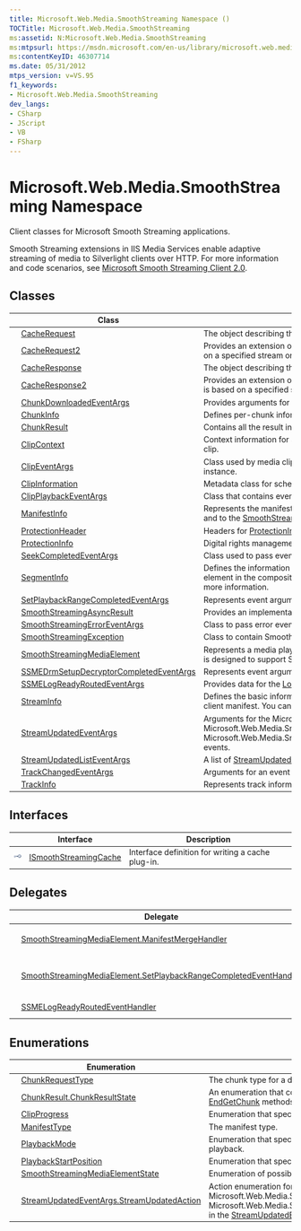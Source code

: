 ```yaml
---
title: Microsoft.Web.Media.SmoothStreaming Namespace ()
TOCTitle: Microsoft.Web.Media.SmoothStreaming
ms:assetid: N:Microsoft.Web.Media.SmoothStreaming
ms:mtpsurl: https://msdn.microsoft.com/en-us/library/microsoft.web.media.smoothstreaming(v=VS.95)
ms:contentKeyID: 46307714
ms.date: 05/31/2012
mtps_version: v=VS.95
f1_keywords:
- Microsoft.Web.Media.SmoothStreaming
dev_langs:
- CSharp
- JScript
- VB
- FSharp
---
```


# Microsoft.Web.Media.SmoothStreaming Namespace

Client classes for Microsoft Smooth Streaming applications.

Smooth Streaming extensions in IIS Media Services enable adaptive streaming of media to Silverlight clients over HTTP. For more information and code scenarios, see [Microsoft Smooth Streaming Client 2.0](microsoft-smooth-streaming-client-2-0.md).

## Classes

||Class|Description|
|--- |--- |--- |
|![Public class](images/Ee532677.pubclass(en-us,VS.90).gif "Public class")|[CacheRequest](cacherequest-class-microsoft-web-media-smoothstreaming_1.md)|The object describing the request being made.|
|![Public class](images/Ee532677.pubclass(en-us,VS.90).gif "Public class")|[CacheRequest2](cacherequest2-class-microsoft-web-media-smoothstreaming.md)|Provides an extension of the [CacheRequest](cacherequest-class-microsoft-web-media-smoothstreaming_1.md) class that enables creation of a CacheRequest object based on a specified stream or a specified [HttpWebRequest](https://msdn.microsoft.com/en-us/library/8y7x3zz2(v=vs.95)) object and list of selectable tracks.|
|![Public class](images/Ee532677.pubclass(en-us,VS.90).gif "Public class")|[CacheResponse](cacheresponse-class-microsoft-web-media-smoothstreaming_1.md)|The object describing the response from the cache.|
|![Public class](images/Ee532677.pubclass(en-us,VS.90).gif "Public class")|[CacheResponse2](cacheresponse2-class-microsoft-web-media-smoothstreaming.md)|Provides an extension of the [CacheResponse](cacheresponse-class-microsoft-web-media-smoothstreaming_1.md) class that enables creation of a CacheResponse object that is based on a specified stream or is fully finalized and ready for use.|
|![Public class](images/Ee532677.pubclass(en-us,VS.90).gif "Public class")|[ChunkDownloadedEventArgs](chunkdownloadedeventargs-class-microsoft-web-media-smoothstreaming.md)|Provides arguments for the [ChunkDownloadFailed](smoothstreamingmediaelement-chunkdownloadfailed-event-microsoft-web-media-smoothstreaming.md) event for non-text chunks in main content.|
|![Public class](images/Ee532677.pubclass(en-us,VS.90).gif "Public class")|[ChunkInfo](chunkinfo-class-microsoft-web-media-smoothstreaming_1.md)|Defines per-chunk information for text/binary chunks of Smooth Streaming data.|
|![Public class](images/Ee532677.pubclass(en-us,VS.90).gif "Public class")|[ChunkResult](chunkresult-class-microsoft-web-media-smoothstreaming_1.md)|Contains all the result information for the [BeginGetChunk](trackinfo-begingetchunk-method-microsoft-web-media-smoothstreaming_1.md) and [EndGetChunk](trackinfo-endgetchunk-method-microsoft-web-media-smoothstreaming_1.md) methods.|
|![Public class](images/Ee532677.pubclass(en-us,VS.90).gif "Public class")|[ClipContext](clipcontext-class-microsoft-web-media-smoothstreaming_1.md)|Context information for a Smooth Streaming media clip. This information is Read-only and specific to clip.|
|![Public class](images/Ee532677.pubclass(en-us,VS.90).gif "Public class")|[ClipEventArgs](clipeventargs-class-microsoft-web-media-smoothstreaming_1.md)|Class used by media clips to pass event argument information that contains an associated clip context instance.|
|![Public class](images/Ee532677.pubclass(en-us,VS.90).gif "Public class")|[ClipInformation](clipinformation-class-microsoft-web-media-smoothstreaming_1.md)|Metadata class for scheduling and viewing a segment of audio or video media data.|
|![Public class](images/Ee532677.pubclass(en-us,VS.90).gif "Public class")|[ClipPlaybackEventArgs](clipplaybackeventargs-class-microsoft-web-media-smoothstreaming_1.md)|Class that contains event data for a media clip event.|
|![Public class](images/Ee532677.pubclass(en-us,VS.90).gif "Public class")|[ManifestInfo](manifestinfo-class-microsoft-web-media-smoothstreaming_1.md)|Represents the manifest in application code. This class corresponds to the <SmoothStreamingMedia> element in the client manifest and to the [SmoothStreamingSource](smoothstreamingmediaelement-smoothstreamingsource-property-microsoft-web-media-smoothstreaming_1.md) property of the [SmoothStreamingMediaElement](smoothstreamingmediaelement-class-microsoft-web-media-smoothstreaming_1.md).|
|![Public class](images/Ee532677.pubclass(en-us,VS.90).gif "Public class")|[ProtectionHeader](protectionheader-class-microsoft-web-media-smoothstreaming_1.md)|Headers for [ProtectionInfo](protectioninfo-class-microsoft-web-media-smoothstreaming_1.md) digital rights management objects.|
|![Public class](images/Ee532677.pubclass(en-us,VS.90).gif "Public class")|[ProtectionInfo](protectioninfo-class-microsoft-web-media-smoothstreaming_1.md)|Digital rights management information.|
|![Public class](images/Ee532677.pubclass(en-us,VS.90).gif "Public class")|[SeekCompletedEventArgs](seekcompletedeventargs-class-microsoft-web-media-smoothstreaming_1.md)|Class used to pass event argument information when a seek event completes.|
|![Public class](images/Ee532677.pubclass(en-us,VS.90).gif "Public class")|[SegmentInfo](segmentinfo-class-microsoft-web-media-smoothstreaming_1.md)|Defines the information that must be exposed by any manifest parser. This class corresponds to the Clip element in the composite manifest. You can extend the class with private data if a custom parser needs more information.|
|![Public class](images/Ee532677.pubclass(en-us,VS.90).gif "Public class")|[SetPlaybackRangeCompletedEventArgs](setplaybackrangecompletedeventargs-class-microsoft-web-media-smoothstreaming.md)|Represents event arguments for the completion of a SetPlaybackRangeAysnc operation.|
|![Public class](images/Ee532677.pubclass(en-us,VS.90).gif "Public class")|[SmoothStreamingAsyncResult](smoothstreamingasyncresult-class-microsoft-web-media-smoothstreaming.md)|Provides an implementation of the [IAsyncResult](https://msdn.microsoft.com/en-us/library/ft8a6455(v=vs.95)) interface for the [EndGetChunk(IAsyncResult)](trackinfo-endgetchunk-method-microsoft-web-media-smoothstreaming_1.md) method.|
|![Public class](images/Ee532677.pubclass(en-us,VS.90).gif "Public class")|[SmoothStreamingErrorEventArgs](smoothstreamingerroreventargs-class-microsoft-web-media-smoothstreaming_1.md)|Class to pass error event information about a Smooth Streaming operation.|
|![Public class](images/Ee532677.pubclass(en-us,VS.90).gif "Public class")|[SmoothStreamingException](smoothstreamingexception-class-microsoft-web-media-smoothstreaming_1.md)|Class to contain Smooth Streaming exception information.|
|![Public class](images/Ee532677.pubclass(en-us,VS.90).gif "Public class")|[SmoothStreamingMediaElement](smoothstreamingmediaelement-class-microsoft-web-media-smoothstreaming_1.md)|Represents a media player that provides [MediaElement](https://msdn.microsoft.com/en-us/library/ms611595(v=vs.95)) capabilities and advertising integration. The class is designed to support Smooth Streaming.|
|![Public class](images/Ee532677.pubclass(en-us,VS.90).gif "Public class")|[SSMEDrmSetupDecryptorCompletedEventArgs](ssmedrmsetupdecryptorcompletedeventargs-class-microsoft-web-media-smoothstreaming.md)|Represents event arguments for a [DrmSetupDecryptorCompleted](smoothstreamingmediaelement-drmsetupdecryptorcompleted-event-microsoft-web-media-smoothstreaming.md) event.|
|![Public class](images/Ee532677.pubclass(en-us,VS.90).gif "Public class")|[SSMELogReadyRoutedEventArgs](ssmelogreadyroutedeventargs-class-microsoft-web-media-smoothstreaming_1.md)|Provides data for the [LogReady](smoothstreamingmediaelement-logready-event-microsoft-web-media-smoothstreaming_1.md) event.|
|![Public class](images/Ee532677.pubclass(en-us,VS.90).gif "Public class")|[StreamInfo](streaminfo-class-microsoft-web-media-smoothstreaming_1.md)|Defines the basic information for each stream. This class corresponds to the StreamIndex element of the client manifest. You can extend the class to add private data per stream.|
|![Public class](images/Ee532677.pubclass(en-us,VS.90).gif "Public class")|[StreamUpdatedEventArgs](streamupdatedeventargs-class-microsoft-web-media-smoothstreaming_1.md)|Arguments for the Microsoft.Web.Media.SmoothStreaming.ManifestInfo.StreamSelected, Microsoft.Web.Media.SmoothStreaming.ManifestInfo.ChunkAdded and Microsoft.Web.Media.SmoothStreaming.StreamUpdatedEventArgs.StreamUpdatedAction.TracksSelected events.|
|![Public class](images/Ee532677.pubclass(en-us,VS.90).gif "Public class")|[StreamUpdatedListEventArgs](streamupdatedlisteventargs-class-microsoft-web-media-smoothstreaming_1.md)|A list of [StreamUpdatedEventArgs](streamupdatedeventargs-class-microsoft-web-media-smoothstreaming_1.md).|
|![Public class](images/Ee532677.pubclass(en-us,VS.90).gif "Public class")|[TrackChangedEventArgs](trackchangedeventargs-class-microsoft-web-media-smoothstreaming_1.md)|Arguments for an event that occurs when a media track changes.|
|![Public class](images/Ee532677.pubclass(en-us,VS.90).gif "Public class")|[TrackInfo](trackinfo-class-microsoft-web-media-smoothstreaming_1.md)|Represents track information that corresponds to the QualityLevel element of the client manifest.|


## Interfaces

||Interface|Description|
|--- |--- |--- |
|![Public interface](images/Ff728140.pubinterface(en-us,VS.90).gif "Public interface")|[ISmoothStreamingCache](ismoothstreamingcache-interface-microsoft-web-media-smoothstreaming_1.md)|Interface definition for writing a cache plug-in.|


## Delegates

||Delegate|Description|
|--- |--- |--- |
|![Public delegate](images/Ee532718.pubdelegate(en-us,VS.90).gif "Public delegate")|[SmoothStreamingMediaElement.ManifestMergeHandler](smoothstreamingmediaelement-manifestmergehandler-delegate-microsoft-web-media-smoothstreaming_1.md)|Delegate method to merge data from more than one manifest.|
|![Public delegate](images/Ee532718.pubdelegate(en-us,VS.90).gif "Public delegate")|[SmoothStreamingMediaElement.SetPlaybackRangeCompletedEventHandler](smoothstreamingmediaelement-setplaybackrangecompletedeventhandler-delegate-microsoft-web-media-smoothstreaming.md)|Represents the event handler signature for a SetPlaybackRangeAsync operation.|
|![Public delegate](images/Ee532718.pubdelegate(en-us,VS.90).gif "Public delegate")|[SSMELogReadyRoutedEventHandler](ssmelogreadyroutedeventhandler-delegate-microsoft-web-media-smoothstreaming_1.md)|The event handler for the [LogReady](smoothstreamingmediaelement-logready-event-microsoft-web-media-smoothstreaming_1.md) event.|


## Enumerations

||Enumeration|Description|
|--- |--- |--- |
|![Public enumeration](images/Ee532677.pubenumeration(en-us,VS.90).gif "Public enumeration")|[ChunkRequestType](chunkrequesttype-enumeration-microsoft-web-media-smoothstreaming.md)|The chunk type for a download request.|
|![Public enumeration](images/Ee532677.pubenumeration(en-us,VS.90).gif "Public enumeration")|[ChunkResult.ChunkResultState](chunkresult-chunkresultstate-enumeration-microsoft-web-media-smoothstreaming_1.md)|An enumeration that contains the possible result states during processing by the [BeginGetChunk](trackinfo-begingetchunk-method-microsoft-web-media-smoothstreaming_1.md) and [EndGetChunk](trackinfo-endgetchunk-method-microsoft-web-media-smoothstreaming_1.md) methods.|
|![Public enumeration](images/Ee532677.pubenumeration(en-us,VS.90).gif "Public enumeration")|[ClipProgress](clipprogress-enumeration-microsoft-web-media-smoothstreaming_1.md)|Enumeration that specifies the stages of progress through a media clip.|
|![Public enumeration](images/Ee532677.pubenumeration(en-us,VS.90).gif "Public enumeration")|[ManifestType](manifesttype-enumeration-microsoft-web-media-smoothstreaming.md)|The manifest type.|
|![Public enumeration](images/Ee532677.pubenumeration(en-us,VS.90).gif "Public enumeration")|[PlaybackMode](playbackmode-enumeration-microsoft-web-media-smoothstreaming_1.md)|Enumeration that specifies the Smooth Streaming playback mode to be used during main content playback.|
|![Public enumeration](images/Ee532677.pubenumeration(en-us,VS.90).gif "Public enumeration")|[PlaybackStartPosition](playbackstartposition-enumeration-microsoft-web-media-smoothstreaming_1.md)|Enumeration that specifies the position from which playback of a media stream begins.|
|![Public enumeration](images/Ee532677.pubenumeration(en-us,VS.90).gif "Public enumeration")|[SmoothStreamingMediaElementState](smoothstreamingmediaelementstate-enumeration-microsoft-web-media-smoothstreaming_1.md)|Enumeration of possible states for the [SmoothStreamingMediaElement](smoothstreamingmediaelement-class-microsoft-web-media-smoothstreaming_1.md).|
|![Public enumeration](images/Ee532677.pubenumeration(en-us,VS.90).gif "Public enumeration")|[StreamUpdatedEventArgs.StreamUpdatedAction](streamupdatedeventargs-streamupdatedaction-enumeration-microsoft-web-media-smoothstreaming_1.md)|Action enumeration for the Microsoft.Web.Media.SmoothStreaming.ManifestInfo.StreamSelected, Microsoft.Web.Media.SmoothStreaming.ManifestInfo.ChunkAdded and Microsoft.Web.Media.SmoothStreaming.StreamUpdatedEventArgs.StreamUpdatedAction.TracksSelected in the [StreamUpdatedEventArgs](streamupdatedeventargs-class-microsoft-web-media-smoothstreaming_1.md) class.|

